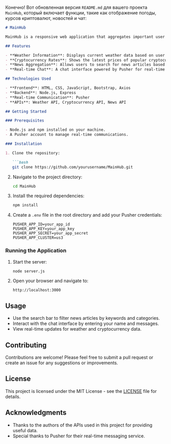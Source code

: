 Конечно! Вот обновленная версия `README.md` для вашего проекта `MainHub`, который включает функции, такие как отображение погоды, курсов криптовалют, новостей и чат:

```markdown
# MainHub

MainHub is a responsive web application that aggregates important user data, including weather information, cryptocurrency rates, news articles, and a chat system. This project is built using HTML, CSS, JavaScript, and integrates with external APIs for real-time data.

## Features

- **Weather Information**: Displays current weather data based on user preferences.
- **Cryptocurrency Rates**: Shows the latest prices of popular cryptocurrencies.
- **News Aggregation**: Allows users to search for news articles based on categories and keywords.
- **Real-time Chat**: A chat interface powered by Pusher for real-time message exchanges.

## Technologies Used

- **Frontend**: HTML, CSS, JavaScript, Bootstrap, Axios
- **Backend**: Node.js, Express
- **Real-time Communication**: Pusher
- **APIs**: Weather API, Cryptocurrency API, News API

## Getting Started

### Prerequisites

- Node.js and npm installed on your machine.
- A Pusher account to manage real-time communications.

### Installation

1. Clone the repository:

   ```bash
   git clone https://github.com/yourusername/MainHub.git
   ```

2. Navigate to the project directory:

   ```bash
   cd MainHub
   ```

3. Install the required dependencies:

   ```bash
   npm install
   ```

4. Create a `.env` file in the root directory and add your Pusher credentials:

   ```env
   PUSHER_APP_ID=your_app_id
   PUSHER_APP_KEY=your_app_key
   PUSHER_APP_SECRET=your_app_secret
   PUSHER_APP_CLUSTER=us3
   ```

### Running the Application

1. Start the server:

   ```bash
   node server.js
   ```

2. Open your browser and navigate to:

   ```
   http://localhost:3000
   ```

## Usage

- Use the search bar to filter news articles by keywords and categories.
- Interact with the chat interface by entering your name and messages.
- View real-time updates for weather and cryptocurrency data.

## Contributing

Contributions are welcome! Please feel free to submit a pull request or create an issue for any suggestions or improvements.

## License

This project is licensed under the MIT License - see the [LICENSE](LICENSE) file for details.

## Acknowledgments

- Thanks to the authors of the APIs used in this project for providing useful data.
- Special thanks to Pusher for their real-time messaging service.
```